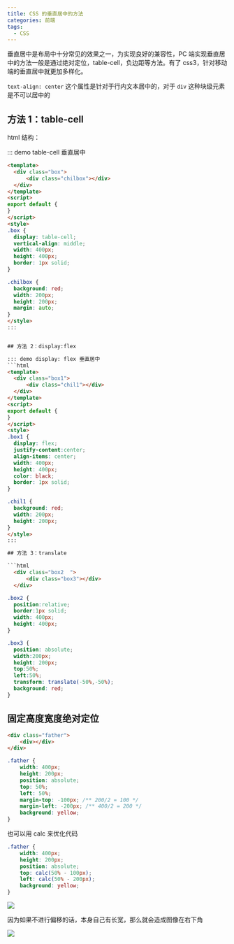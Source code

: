 ```yaml
---
title: CSS 的垂直居中的方法
categories: 前端
tags:
  - CSS
---
```


垂直居中是布局中十分常见的效果之一，为实现良好的兼容性，PC 端实现垂直居中的方法一般是通过绝对定位，table-cell，负边距等方法。有了 css3，针对移动端的垂直居中就更加多样化。

`text-align: center` 这个属性是针对于行内文本居中的，对于 `div` 这种块级元素是不可以居中的

## 方法 1：table-cell

html 结构：

::: demo table-cell 垂直居中
```html
<template>
  <div class="box">
      <div class="chilbox"></div>
  </div>
</template>
<script>
export default {
}
</script>
<style>
.box { 
  display: table-cell;
  vertical-align: middle;
  width: 400px;
  height: 400px;
  border: 1px solid;
}

.chilbox {
  background: red;
  width: 200px;
  height: 200px;
  margin: auto;
}
</style>
:::


## 方法 2：display:flex

::: demo display: flex 垂直居中
```html
<template>
  <div class="box1">
      <div class="chil1"></div>
  </div>
</template>
<script>
export default {
}
</script>
<style>
.box1 { 
  display: flex;
  justify-content:center;
  align-items: center;
  width: 400px;
  height: 400px;
  color: black;
  border: 1px solid;
}

.chil1 {
  background: red;
  width: 200px;
  height: 200px;
}
</style>
:::

## 方法 3：translate

```html
  <div class="box2  ">
      <div class="box3"></div>
  </div>
```

```css
.box2 { 
  position:relative;
  border:1px solid;
  width: 400px;
  height: 400px;
}

.box3 {
  position: absolute;
  width:200px;
  height: 200px;
  top:50%;
  left:50%;
  transform: translate(-50%,-50%);
  background: red;
}
```

## 固定高度宽度绝对定位

```html
<div class="father">
    <div></div>
</div>
```

```css
.father {
    width: 400px;
    height: 200px;
    position: absolute;
    top: 50%;
    left: 50%;
    margin-top: -100px; /** 200/2 = 100 */
    margin-left: -200px; /** 400/2 = 200 */
    background: yellow;
}
```

也可以用 calc 来优化代码

```css
.father {
    width: 400px;
    height: 200px;
    position: absolute;
    top: calc(50% - 100px);
    left: calc(50% - 200px);
    background: yellow;
}
```

![](https://txy-tc-ly-1256104767.cos.ap-guangzhou.myqcloud.com/uPic/2PMm6t.jpg)


因为如果不进行偏移的话，本身自己有长宽，那么就会造成图像在右下角

![](https://txy-tc-ly-1256104767.cos.ap-guangzhou.myqcloud.com/uPic/iINti1.jpg)
